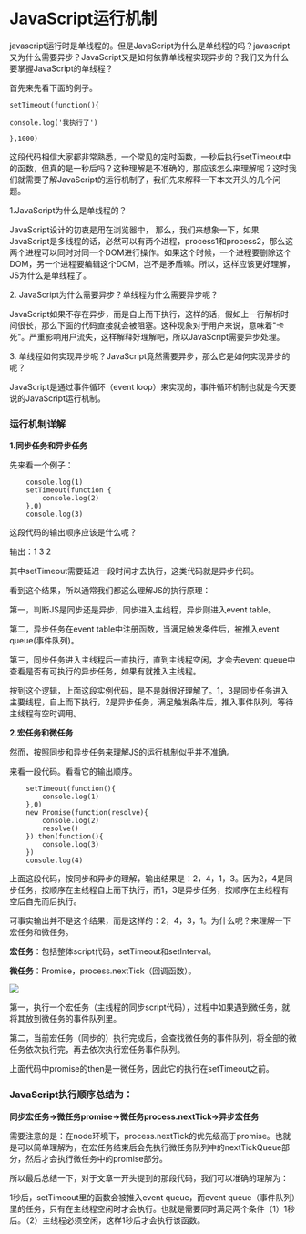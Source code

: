 # JavaScript运行机制

javascript运行时是单线程的。但是JavaScript为什么是单线程的吗？javascript又为什么需要异步？JavaScript又是如何依靠单线程实现异步的？我们又为什么要掌握JavaScript的单线程？

首先来先看下面的例子。

```
setTimeout(function(){

console.log('我执行了')

},1000)
```

这段代码相信大家都非常熟悉，一个常见的定时函数，一秒后执行setTimeout中的函数，但真的是一秒后吗？这种理解是不准确的，那应该怎么来理解呢？这时我们就需要了解JavaScript的运行机制了，我们先来解释一下本文开头的几个问题。

1.JavaScript为什么是单线程的？

JavaScript设计的初衷是用在浏览器中， 那么，我们来想象一下，如果JavaScript是多线程的话，必然可以有两个进程，process1和process2，那么这两个进程可以同时对同一个DOM进行操作。如果这个时候，一个进程要删除这个DOM，另一个进程要编辑这个DOM，岂不是矛盾嘛。所以，这样应该更好理解，JS为什么是单线程了。

2\. JavaScript为什么需要异步？单线程为什么需要异步呢？

JavaScript如果不存在异步，而是自上而下执行，这样的话，假如上一行解析时间很长，那么下面的代码直接就会被阻塞。这种现象对于用户来说，意味着"卡死"。严重影响用户流失，这样解释好理解吧，所以JavaScript需要异步处理。

3\. 单线程如何实现异步呢？JavaScript竟然需要异步，那么它是如何实现异步的呢？

JavaScript是通过事件循环（event loop）来实现的，事件循环机制也就是今天要说的JavaScript运行机制。

  

### 运行机制详解

**1.同步任务和异步任务**

先来看一个例子：

```
    console.log(1)
    setTimeout(function {
        console.log(2)
    },0)
    console.log(3)
```

这段代码的输出顺序应该是什么呢？

输出：1 3 2

其中setTimeout需要延迟一段时间才去执行，这类代码就是异步代码。

看到这个结果，所以通常我们都这么理解JS的执行原理：

第一，判断JS是同步还是异步，同步进入主线程，异步则进入event table。

第二，异步任务在event table中注册函数，当满足触发条件后，被推入event queue(事件队列)。

第三，同步任务进入主线程后一直执行，直到主线程空闲，才会去event queue中查看是否有可执行的异步任务，如果有就推入主线程。

按到这个逻辑，上面这段实例代码，是不是就很好理解了。1，3是同步任务进入主要线程，自上而下执行，2是异步任务，满足触发条件后，推入事件队列，等待主线程有空时调用。

**2.宏任务和微任务**

然而，按照同步和异步任务来理解JS的运行机制似乎并不准确。

来看一段代码。看看它的输出顺序。

```
    setTimeout(function(){
        console.log(1)
    },0)
    new Promise(function(resolve){
        console.log(2)
        resolve()
    }).then(function(){
        console.log(3)
    })
    console.log(4)
```

上面这段代码，按同步和异步的理解，输出结果是：2，4，1，3。因为2，4是同步任务，按顺序在主线程自上而下执行，而1，3是异步任务，按顺序在主线程有空后自先而后执行。

可事实输出并不是这个结果，而是这样的：2，4，3，1。为什么呢？来理解一下宏任务和微任务。

**宏任务**：包括整体script代码，setTimeout和setInterval。

**微任务**：Promise，process.nextTick（回调函数）。

![](https://img-blog.csdn.net/20180924120852420?watermark/2/text/aHR0cHM6Ly9ibG9nLmNzZG4ubmV0L3FxXzQxNjM1MTY3/font/5a6L5L2T/fontsize/400/fill/I0JBQkFCMA==/dissolve/70)

第一，执行一个宏任务（主线程的同步script代码），过程中如果遇到微任务，就将其放到微任务的事件队列里。

第二，当前宏任务（同步的）执行完成后，会查找微任务的事件队列，将全部的微任务依次执行完，再去依次执行宏任务事件队列。

上面代码中promise的then是一微任务，因此它的执行在setTimeout之前。

### JavaScript执行顺序总结为：

**同步宏任务→微任务promise→微任务process.nextTick→异步宏任务**

需要注意的是：在node环境下，process.nextTick的优先级高于promise。也就是可以简单理解为，在宏任务结束后会先执行微任务队列中的nextTickQueue部分，然后才会执行微任务中的promise部分。

所以最后总结一下，对于文章一开头提到的那段代码，我们可以准确的理解为：

1秒后，setTimeout里的函数会被推入event queue，而event queue（事件队列）里的任务，只有在主线程空闲时才会执行。也就是需要同时满足两个条件（1）1秒后。（2）主线程必须空闲，这样1秒后才会执行该函数。